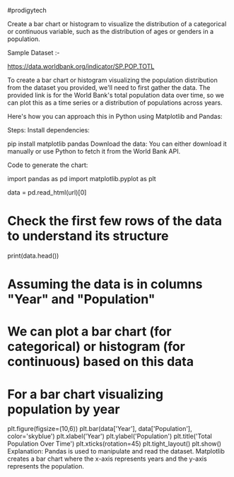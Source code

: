 #prodigytech



Create a bar chart or histogram to visualize the distribution of a categorical or continuous variable, such as the distribution of ages or genders in a population.

Sample Dataset :-

https://data.worldbank.org/indicator/SP.POP.TOTL

To create a bar chart or histogram visualizing the population distribution from the dataset you provided, we'll need to first gather the data. The provided link is for the World Bank's total population data over time, so we can plot this as a time series or a distribution of populations across years.

Here's how you can approach this in Python using Matplotlib and Pandas:

Steps:
Install dependencies:

pip install matplotlib pandas
Download the data: You can either download it manually or use Python to fetch it from the World Bank API.

Code to generate the chart:

import pandas as pd
import matplotlib.pyplot as plt

data = pd.read_html(url)[0]

# Check the first few rows of the data to understand its structure
print(data.head())

# Assuming the data is in columns "Year" and "Population"
# We can plot a bar chart (for categorical) or histogram (for continuous) based on this data

# For a bar chart visualizing population by year
plt.figure(figsize=(10,6))
plt.bar(data['Year'], data['Population'], color='skyblue')
plt.xlabel('Year')
plt.ylabel('Population')
plt.title('Total Population Over Time')
plt.xticks(rotation=45)
plt.tight_layout()
plt.show()
Explanation:
Pandas is used to manipulate and read the dataset.
Matplotlib creates a bar chart where the x-axis represents years and the y-axis represents the population.







